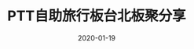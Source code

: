 ---
date: 2020-01-19
excerpt: ''
layout: post
title: 'PTT自助旅行板台北板聚分享'
permalink: '2020/1/19/ptt-indtravel'
image: ''
---